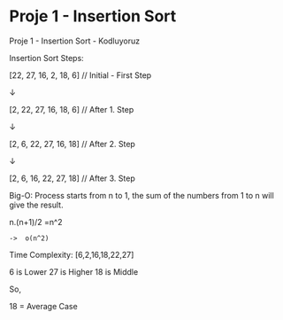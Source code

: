 # Proje 1 - Insertion Sort
Proje 1 - Insertion Sort - Kodluyoruz

Insertion Sort Steps:

[22, 27, 16, 2, 18, 6]  // Initial - First Step

↓

[2, 22, 27, 16, 18, 6]  // After 1. Step

↓

[2, 6, 22, 27, 16, 18]  // After 2. Step

↓

[2, 6, 16, 22, 27, 18]  // After 3. Step


Big-O: Process starts from n to 1, the sum of the numbers from 1 to n will give the result.

n.(n+1)/2 =n^2

    ->  o(n^2)
    
Time Complexity: [6,2,16,18,22,27]

6 is Lower
27 is Higher
18 is Middle

So,

18 = Average Case
